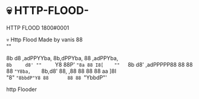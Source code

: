 # 💀 HTTP-FLOOD-
HTTP FLOOD 1800#0001

💀 Http Flood Made by vanis 
                                   88            
                                   ""            
                                                 
8b       d8 ,adPPYYba, 8b,dPPYba,  88 ,adPPYba,  
`8b     d8' ""     `Y8 88P'   `"8a 88 I8[    ""  
 `8b   d8'  ,adPPPPP88 88       88 88  `"Y8ba,   
  `8b,d8'   88,    ,88 88       88 88 aa    ]8I  
    "8"     `"8bbdP"Y8 88       88 88 `"YbbdP"'  
                                                 
                                                 
http Flooder 
